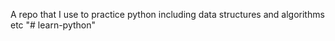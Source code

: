 A repo that I use to practice python including data structures and algorithms etc
"# learn-python" 

